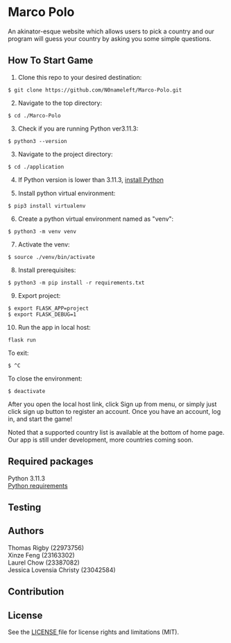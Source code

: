# Marco Polo
An akinator-esque website which allows users to pick a country and our program will guess your country by asking you some simple questions.

## How To Start Game
1. Clone this repo to your desired destination:
```
$ git clone https://github.com/N0nameleft/Marco-Polo.git
```

2. Navigate to the top directory:
```
$ cd ./Marco-Polo
```

3. Check if you are running Python ver3.11.3:
```
$ python3 --version
```

3. Navigate to the project directory:
```
$ cd ./application
```

4. If Python version is lower than 3.11.3, [ install Python](https://www.python.org/downloads/release/python-3113/)

5. Install python virtual environment:
```
$ pip3 install virtualenv
```

6. Create a python virtual environment named as "venv":
```
$ python3 -m venv venv
```

7. Activate the venv:
```
$ source ./venv/bin/activate
```

8. Install prerequisites:
```
$ python3 -m pip install -r requirements.txt
```

9. Export project:
```
$ export FLASK_APP=project
$ export FLASK_DEBUG=1
```

10. Run the app in local host:
```
flask run
```

To exit:
```
$ ^C
```

To close the environment:
```
$ deactivate
```

After you open the local host link, click Sign up from menu, or simply just click sign up button to register an account.
Once you have an account, log in, and start the game!

Noted that a supported country list is available at the bottom of home page. Our app is still under development, more countries coming soon.


## Required packages

Python 3.11.3  <br/>[Python requirements](./application/requirements.txt)

## Testing

## Authors
Thomas Rigby (22973756)<br/>
Xinze Feng (23163302)<br/>
Laurel Chow (23387082)<br/>
Jessica Lovensia Christy (23042584)

## Contribution

## License
See the [ LICENSE ](./LICENSE.txt) file for license rights and limitations (MIT).


